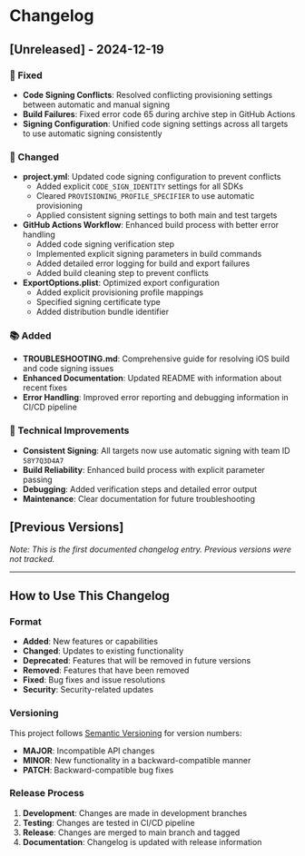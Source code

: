 # Changelog

## [Unreleased] - 2024-12-19

### 🔧 Fixed
- **Code Signing Conflicts**: Resolved conflicting provisioning settings between automatic and manual signing
- **Build Failures**: Fixed error code 65 during archive step in GitHub Actions
- **Signing Configuration**: Unified code signing settings across all targets to use automatic signing consistently

### 📝 Changed
- **project.yml**: Updated code signing configuration to prevent conflicts
  - Added explicit `CODE_SIGN_IDENTITY` settings for all SDKs
  - Cleared `PROVISIONING_PROFILE_SPECIFIER` to use automatic provisioning
  - Applied consistent signing settings to both main and test targets
- **GitHub Actions Workflow**: Enhanced build process with better error handling
  - Added code signing verification step
  - Implemented explicit signing parameters in build commands
  - Added detailed error logging for build and export failures
  - Added build cleaning step to prevent conflicts
- **ExportOptions.plist**: Optimized export configuration
  - Added explicit provisioning profile mappings
  - Specified signing certificate type
  - Added distribution bundle identifier

### 📚 Added
- **TROUBLESHOOTING.md**: Comprehensive guide for resolving iOS build and code signing issues
- **Enhanced Documentation**: Updated README with information about recent fixes
- **Error Handling**: Improved error reporting and debugging information in CI/CD pipeline

### 🚀 Technical Improvements
- **Consistent Signing**: All targets now use automatic signing with team ID `58Y7Q3D4A7`
- **Build Reliability**: Enhanced build process with explicit parameter passing
- **Debugging**: Added verification steps and detailed error output
- **Maintenance**: Clear documentation for future troubleshooting

## [Previous Versions]

*Note: This is the first documented changelog entry. Previous versions were not tracked.*

---

## How to Use This Changelog

### Format
- **Added**: New features or capabilities
- **Changed**: Updates to existing functionality
- **Deprecated**: Features that will be removed in future versions
- **Removed**: Features that have been removed
- **Fixed**: Bug fixes and issue resolutions
- **Security**: Security-related updates

### Versioning
This project follows [Semantic Versioning](https://semver.org/) for version numbers:
- **MAJOR**: Incompatible API changes
- **MINOR**: New functionality in a backward-compatible manner
- **PATCH**: Backward-compatible bug fixes

### Release Process
1. **Development**: Changes are made in development branches
2. **Testing**: Changes are tested in CI/CD pipeline
3. **Release**: Changes are merged to main branch and tagged
4. **Documentation**: Changelog is updated with release information